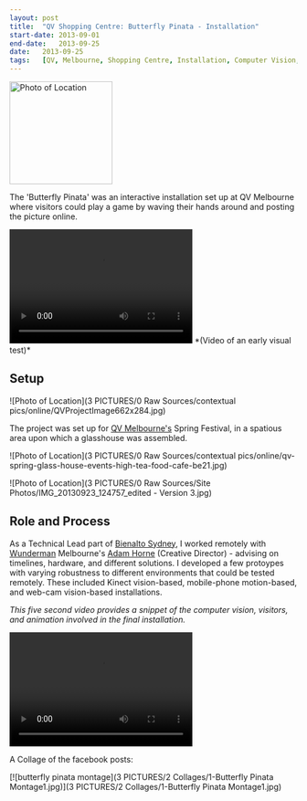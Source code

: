 ```yaml
---
layout:	post
title:	"QV Shopping Centre: Butterfly Pinata - Installation"
start-date:	2013-09-01
end-date:	2013-09-25
date:	2013-09-25
tags:	[QV, Melbourne, Shopping Centre, Installation, Computer Vision, Camera, Butterfly, Butterflies, Pinata, Bienalto, Wunderman, WPP, Kinect, iPhone, iOS, Processing, Java, Objective-C, Remote Collaboration]
---
```


<img src="3 PICTURES/0 Raw Sources/facebook photos/069 2.jpg" alt="Photo of Location" height="180px">

The 'Butterfly Pinata' was an interactive installation set up at QV Melbourne where visitors could play a game by waving their hands around and posting the picture online. 

<video width="320" height="200" autoplay controls loop mute>
  <source src="0 VISUALS EARLY and MID/VISUALS MID/cocoonHitAndExplosion.mp4" type="video/mp4">
</video>
*(Video of an early visual test)*

## Setup

![Photo of Location](3 PICTURES/0 Raw Sources/contextual pics/online/QVProjectImage662x284.jpg)

The project was set up for [QV Melbourne's](http://www.qv.com.au) Spring Festival, in a spatious area upon which a glasshouse was assembled.

![Photo of Location](3 PICTURES/0 Raw Sources/contextual pics/online/qv-spring-glass-house-events-high-tea-food-cafe-be21.jpg)

![Photo of Location](3 PICTURES/0 Raw Sources/Site Photos/IMG_20130923_124757_edited - Version 3.jpg)

## Role and Process

As a Technical Lead part of [Bienalto Sydney](http://www.bienalto.com/), I worked remotely with [Wunderman](http://www.wunderman.com/) Melbourne's [Adam Horne](http://www.adamhorne.com/) (Creative Director) - advising on timelines, hardware, and different solutions. 
I developed a few protoypes with varying robustness to different environments that could be tested remotely. These included Kinect vision-based, mobile-phone motion-based, and web-cam vision-based installations.

*This five second video provides a snippet of the computer vision, visitors, and animation involved in the final installation.*

<video width="320" height="200" autoplay controls loop>
  <source src="3 RECORDINGS/ButterflyPinata-6s.mp4" type="video/mp4">
</video>

A Collage of the facebook posts:

[![butterfly pinata montage](3 PICTURES/2 Collages/1-Butterfly Pinata Montage1.jpg)](3 PICTURES/2 Collages/1-Butterfly Pinata Montage1.jpg)
